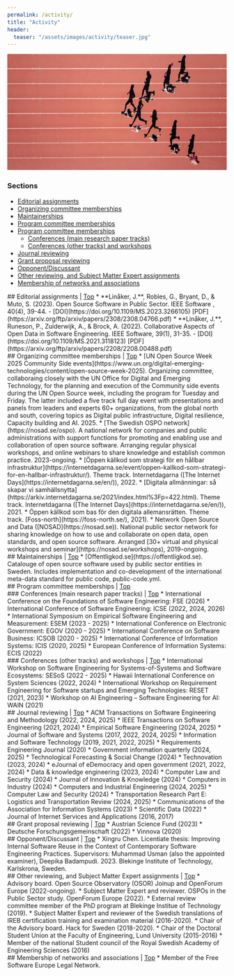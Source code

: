 ```yaml
---
permalink: /activity/
title: "Activity"
header:
  teaser: "/assets/images/activity/teaser.jpg"
---
```


<div id="top" />
<div class="thumbnail-container">
<img src="/assets/images/activity/teaser.jpg" alt="https://unsplash.com/photos/flat-screen-tv-0bTdk1u42KY"></div>


<h3>Sections</h3>
<ul>
	<li><a href="#editorial-assignments">Editorial assignments</a></li>
	<li><a href="#organizing-committee-memberships">Organizing committee memberships</a></li>
	<li><a href="#maintainerships">Maintainerships</a></li>
	<li><a href="#program-committee-memberships">Program committee memberships</a></li>
	<li><a href="#">Program committee memberships</a>
		<ul>
			<li><a href="#conferences-main-research-paper-tracks">Conferences (main research paper tracks)</a></li>
			<li><a href="#conferences-other-tracks-and-workshops">Conferences (other tracks) and workshops</a></li>
		</ul>
	</li>
	<li><a href="#journal-reviewing">Journal reviewing</a></li>
	<li><a href="#grant-proposal-reviewing">Grant proposal reviewing</a></li>
	<li><a href="#opponent-discussant">Opponent/Discussant</a></li>
	<li><a href="#other-reviewing">Other reviewing, and Subject Matter Expert assignments</a></li>
	<li><a href="#memberships">Membership of networks and associations</a></li>
</ul>

<div id="editorial-assignments" />
## Editorial assignments | <a href="#top">Top</a>
* **Linåker, J.**, Robles, G., Bryant, D., & Muto, S. (2023). Open Source Software in Public Sector. IEEE Software , 40(4), 39-44.
    - <i class="ai ai-doi-square"></i> [DOI](https://doi.org/10.1109/MS.2023.3266105) <i class="fa fa-file-pdf"></i> [PDF](https://arxiv.org/ftp/arxiv/papers/2308/2308.04766.pdf)
* **Linåker, J.**, Runeson, P., Zuiderwijk, A., & Brock, A. (2022). Collaborative Aspects of Open Data in Software Engineering. IEEE Software, 39(1), 31-35.
  - <i class="ai ai-doi-square"></i> [DOI](https://doi.org/10.1109/MS.2021.3118123) <i class="fa fa-file-pdf"></i> [PDF](https://arxiv.org/ftp/arxiv/papers/2208/2208.00488.pdf)

<div id="organizing-committee-memberships" />
## Organizing committee memberships | <a href="#top">Top</a>
* <i class="flag-icons GB"></i> [UN Open Source Week 2025 Community Side events](https://www.un.org/digital-emerging-technologies/content/open-source-week-2025). Organizing committee, collaboraing closely with the UN Office for Digital and Emerging Technology, for the planning and execution of the Community side events during the UN Open Source week, including the program for Tuesday and Friday. The latter included a five track full day event with presentations and panels from leaders and experts 60+ organizations, from the global north and south, covering topics as Digital public infrastructure, Digital resilience, Capacity building and AI. 2025.
* <i class="flag-icons SE"></i> [The Swedish OSPO network](https://nosad.se/ospo). A national network for companies and public administrations with support functions for promoting and enabling use and collaboration of open source software. Arranging regular physical workshops, and online webinars to share knowledge and establish common practice. 2023-ongoing.
* <i class="flag-icons SE"></i> [Öppen källkod som strategi för en hållbar infrastruktur](https://internetdagarna.se/event/oppen-kallkod-som-strategi-for-en-hallbar-infrastruktur/). Theme track. Internetdagarna ([The Internet Days](https://internetdagarna.se/en/)), 2022.
* <i class="flag-icons SE"></i> [Digitala allmänningar: så skapar vi samhällsnytta](https://arkiv.internetdagarna.se/2021/index.html%3Fp=422.html). Theme track. Internetdagarna ([The Internet Days](https://internetdagarna.se/en/)), 2021.
* <i class="flag-icons SE"></i> Öppen källkod som bas för den digitala allemansrätten. Theme track. [Foss-north](https://foss-north.se/), 2021).
* <i class="flag-icons SE"></i> Network Open Source and Data ([NOSAD](https://nosad.se)). National public sector network for sharing knowledge on how to use and collaborate on open data, open standards, and open source software. Arranged [30+ virtual and physical workshops and seminar](https://nosad.se/workshops), 2019-ongoing.

<div id="maintainerships" />
## Maintainerships | <a href="#top">Top</a>
* <i class="flag-icons SE"></i> [Offentligkod.se](https://offentligkod.se). Catalouge of open source software used by public sector entities in Sweden. Includes implementation and co-development of the international meta-data standard for public code, public-code.yml.

<div id="program-committee-memberships" />
## Program committee memberships | <a href="#top">Top</a>

<div id="conferences-main-research-paper-tracks" />
### Conferences (main research paper tracks) | <a href="#top">Top</a>
* International Conference on the Foundations of Software Engineering: FSE (2026)
* International Conference of Software Engineering: ICSE (2022, 2024, 2026)
* International Symposium on Empirical Software Engineering and Measurement: ESEM (2023 - 2025)
* International Conference on Electronic Government: EGOV (2020 - 2025)
* International Conference on Software Business: ICSOB (2020 - 2025)
* International Conference of Information Systems: ICIS (2020, 2025)
* European Conference of Information Systems: ECIS (2022)

<div id="conferences-other-tracks-and-workshops" />
### Conferences (other tracks) and workshops | <a href="#top">Top</a>
* International Workshop on Software Engineering for Systems-of-Systems and Software Ecosystems: SESoS (2022 - 2025)
* Hawaii International Conference on System Sciences (2022, 2024)
* International Workshop on Requirement Engineering for Software startups and Emerging Technologies: RESET (2021, 2023)
* Workshop on AI Engineering – Software Engineering for AI: WAIN (2021)

<div id="journal-reviewing" />
## Journal reviewing | <a href="#top">Top</a>
* ACM Transactions on Software Engineering and Methodology (2022, 2024, 2025)
* IEEE Transactions on Software Engineering (2021, 2024)
* Empirical Software Engineering (2024, 2025)
* Journal of Software and Systems (2017, 2022, 2024, 2025)
* Information and Software Technology (2019, 2021, 2022, 2025)
* Requirements Engineering Journal (2020)
* Government information quarterly (2024, 2025)
* Technological Forecasting & Social Change (2024)
* Technovation (2023, 2024)
* eJournal of eDemocracy and open government (2021, 2022, 2024)
* Data & knowledge engineering (2023, 2024)
* Computer Law and Security (2024)
* Journal of Innovation & Knowledge (2024)
* Computers in Industry (2024)
* Computers and Industrial Engineering (2024, 2025)
* Computer Law and Security (2024)
* Transportation Research Part E: Logistics and Transportation Review (2024, 2025)
* Communications of the Association for Information Systems (2023)
* Scientific Data (2022)
* Journal of Internet Services and Applications (2016, 2017)

<div id="grant-proposal-reviewing" />
## Grant proposal reviewing | <a href="#top">Top</a>
* Austrian Science Fund (2023)
* Deutsche Forschungsgemeinschaft (2022)
* Vinnova (2020)

<div id="opponent-discussant" />
## Opponent/Discussant | <a href="#top">Top</a>
* Xingru Chen. Licentiate thesis: Improving Internal Software Reuse in the Context of Contemporary Software Engineering Practices. Supervisors: Muhammad Usman (also the appointed examiner), Deepika Badampudi. 2023. Blekinge Institute of Technology, Karlskrona, Sweden.

<div id="other-reviewing" />
## Other reviewing, and Subject Matter Expert assignments | <a href="#top">Top</a>
* Advisory board. Open Source Observatory (OSOR) Joinup and OpenForum Europe (2022-ongoing).
* Subject Matter Expert and reviewer. OSPOs in the Public Sector study. OpenForum Europe (2022).
* External review committee member of the PhD program at Blekinge Institue of Technology (2019).
* Subject Matter Expert and reviewer of the Swedish translations of IREB certification training and examination material (2016-2020).
* Chair of the Advisory board. Hack for Sweden (2018-2020).
* Chair of the Doctoral Student Union at the Faculty of Engineering, Lund University (2015-2016)
* Member of the national Student council of the Royal Swedish Academy of Engineering Sciences (2016) 

<div id="memberships" />
## Membership of networks and associations | <a href="#top">Top</a>
* Member of the Free Software Europe Legal Network.

